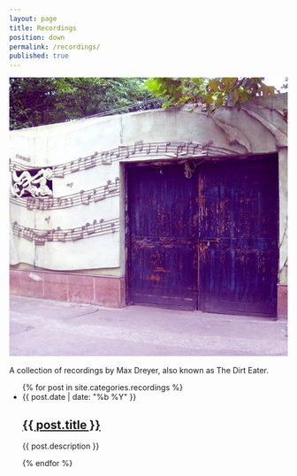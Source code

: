 ```yaml
---
layout: page
title: Recordings
position: down
permalink: /recordings/
published: true
---
```



![compositions by max dreyer](/images/music.jpg)

A collection of recordings by Max Dreyer, also known as The Dirt Eater.

<html>
  <ul class="post-list">
    {% for post in site.categories.recordings %}
      <li>
        <span class="post-meta">{{ post.date | date: "%b %Y" }}</span>
        <h2>
          <a class="post-link" href="{{ post.url | prepend: site.baseurl }}">{{ post.title }}</a>
        </h2>
        <p>{{ post.description }}</p>
      </li>
    {% endfor %}
  </ul>

  </html>
